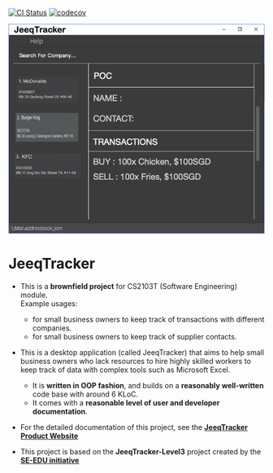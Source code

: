 [![CI Status](https://github.com/AY2223S1-CS2103T-T09-1/tp/workflows/Java%20CI/badge.svg)](https://github.com/AY2223S1-CS2103T-T09-1/tp/actions)
[![codecov](https://codecov.io/gh/AY2223S1-CS2103T-T09-1/tp/branch/master/graph/badge.svg?token=JU450Y7L4A)](https://codecov.io/gh/AY2223S1-CS2103T-T09-1/tp)

![Ui](docs/images/Ui.png)

# JeeqTracker

* This is a **brownfield project** for CS2103T (Software Engineering) module.<br>
  Example usages:
  * for small business owners to keep track of transactions with different companies.
  * for small business owners to keep track of supplier contacts.


* This is a desktop application (called JeeqTracker) that aims to help small business owners
  who lack resources to hire highly skilled workers to keep track of data with complex tools
  such as Microsoft Excel.
  * It is **written in OOP fashion**, and builds on a **reasonably well-written** code base
    with around 6 KLoC.
  * It comes with a **reasonable level of user and developer documentation**.


* For the detailed documentation of this project, see the **[JeeqTracker Product Website](https://ay2223s1-cs2103t-t09-1.github.io/tp/)**


* This project is based on the **JeeqTracker-Level3** project created by the **[SE-EDU initiative](https://se-education.org)**
